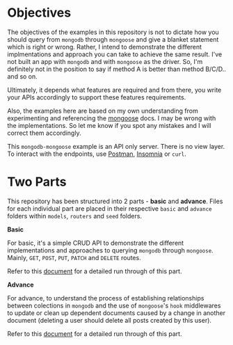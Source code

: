 # Objectives

The objectives of the examples in this repository is not to dictate how you should query from `mongodb` through `mongoose` and give a blanket statement which is right or wrong. Rather, I intend to demonstrate the different implmentations and approach you can take to achieve the same result. I've not built an app with `mongodb` and with `mongoose` as the driver. So, I'm definitely not in the position to say if method A is better than method B/C/D.. and so on.

Ultimately, it depends what features are required and from there, you write your APIs accordingly to support these features requirements.

Also, the examples here are based on my own understanding from experimenting and referencing the [mongoose](https://mongoosejs.com/docs/guide.html) docs. I may be wrong with the implementations. So let me know if you spot any mistakes and I will correct them accordingly.

This `mongodb-mongoose` example is an API only server. There is no view layer. To interact with the endpoints, use [Postman](https://www.postman.com/), [Insomnia](https://insomnia.rest/) or `curl`.

# Two Parts

This repository has been structured into 2 parts - **basic** and **advance**. Files for each individual part are placed in their respective `basic` and `advance` folders within `models`, `routers` and `seed` folders.

**Basic**

For basic, it's a simple CRUD API to demonstrate the different implementations and approaches to querying `mongodb` through `mongoose`. Mainly, `GET`, `POST`, `PUT`, `PATCH` and `DELETE` routes.

Refer to this [document](/routers/basic/BASIC.md) for a detailed run through of this part.

**Advance**

For advance, to understand the process of establishing relationships between colections in `mongodb` and the use of `mongoose`'s `hook` middlewares to update or clean up dependent documents caused by a change in another document (deleting a user should delete all posts created by this user).

Refer to this [document](/routers/advance/ADVANCE.md) for a detailed run through of this part.
